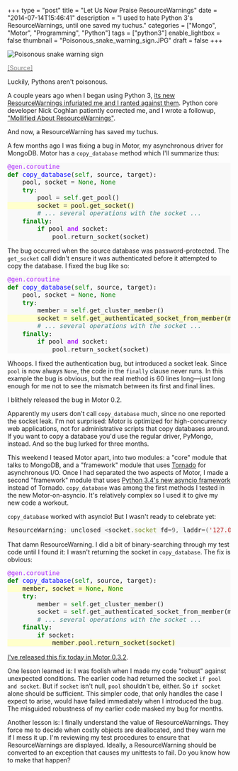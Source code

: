 +++
type = "post"
title = "Let Us Now Praise ResourceWarnings"
date = "2014-07-14T15:46:41"
description = "I used to hate Python 3's ResourceWarnings, until one saved my tuchus."
categories = ["Mongo", "Motor", "Programming", "Python"]
tags = ["python3"]
enable_lightbox = false
thumbnail = "Poisonous_snake_warning_sign.JPG"
draft = false
+++

<p><img style="display:block; margin-left:auto; margin-right:auto;" src="Poisonous_snake_warning_sign.JPG" alt="Poisonous snake warning sign" title="Poisonous snake warning sign" /></p>
<p><a href="http://commons.wikimedia.org/wiki/File:Poisonous_snake_warning_sign.JPG"><span style="color:gray">[Source]</span></a></p>
<p>Luckily, Pythons aren't poisonous.</p>
<p>A couple years ago when I began using Python 3, <a href="/blog/against-resourcewarnings-in-python-3/">its new ResourceWarnings infuriated me and I ranted against them</a>. Python core developer Nick Coghlan patiently corrected me, and I wrote a followup, <a href="/blog/mollified-about-resourcewarnings/">"Mollified About ResourceWarnings"</a>.</p>
<p>And now, a ResourceWarning has saved my tuchus.</p>
<p>A few months ago I was fixing a bug in Motor, my asynchronous driver for MongoDB. Motor has a <code>copy_database</code> method which I'll summarize thus:</p>
<div class="codehilite" style="background: #f8f8f8"><pre style="line-height: 125%"><span style="color: #AA22FF">@gen.coroutine</span>
<span style="color: #008000; font-weight: bold">def</span> <span style="color: #0000FF">copy_database</span>(<span style="color: #008000">self</span>, source, target):
    pool, socket <span style="color: #666666">=</span> <span style="color: #008000">None</span>, <span style="color: #008000">None</span>
    <span style="color: #008000; font-weight: bold">try</span>:
        pool <span style="color: #666666">=</span> <span style="color: #008000">self</span><span style="color: #666666">.</span>get_pool()
<span style="background-color: #ffffcc">        socket <span style="color: #666666">=</span> pool<span style="color: #666666">.</span>get_socket()
</span>        <span style="color: #408080; font-style: italic"># ... several operations with the socket ...</span>
    <span style="color: #008000; font-weight: bold">finally</span>:
        <span style="color: #008000; font-weight: bold">if</span> pool <span style="color: #AA22FF; font-weight: bold">and</span> socket:
            pool<span style="color: #666666">.</span>return_socket(socket)
</pre></div>


<p>The bug occurred when the source database was password-protected. The <code>get_socket</code> call didn't ensure it was authenticated before it attempted to copy the database. I fixed the bug like so:</p>
<div class="codehilite" style="background: #f8f8f8"><pre style="line-height: 125%"><span style="color: #AA22FF">@gen.coroutine</span>
<span style="color: #008000; font-weight: bold">def</span> <span style="color: #0000FF">copy_database</span>(<span style="color: #008000">self</span>, source, target):
    pool, socket <span style="color: #666666">=</span> <span style="color: #008000">None</span>, <span style="color: #008000">None</span>
    <span style="color: #008000; font-weight: bold">try</span>:
        member <span style="color: #666666">=</span> <span style="color: #008000">self</span><span style="color: #666666">.</span>get_cluster_member()
<span style="background-color: #ffffcc">        socket <span style="color: #666666">=</span> <span style="color: #008000">self</span><span style="color: #666666">.</span>get_authenticated_socket_from_member(member)
</span>        <span style="color: #408080; font-style: italic"># ... several operations with the socket ...</span>
    <span style="color: #008000; font-weight: bold">finally</span>:
        <span style="color: #008000; font-weight: bold">if</span> pool <span style="color: #AA22FF; font-weight: bold">and</span> socket:
            pool<span style="color: #666666">.</span>return_socket(socket)
</pre></div>


<p>Whoops. I fixed the authentication bug, but introduced a socket leak. Since <code>pool</code> is now always <code>None</code>, the code in the <code>finally</code> clause never runs. In this example the bug is obvious, but the real method is 60 lines long&mdash;just long enough for me not to see the mismatch between its first and final lines.</p>
<p>I blithely released the bug in Motor 0.2.</p>
<p>Apparently my users don't call <code>copy_database</code> much, since no one reported the socket leak. I'm not surprised: Motor is optimized for high-concurrency web applications, not for administrative scripts that copy databases around. If you want to copy a database you'd use the regular driver, PyMongo, instead. And so the bug lurked for three months.</p>
<p>This weekend I teased Motor apart, into two modules: a "core" module that talks to MongoDB, and a "framework" module that uses <a href="http://www.tornadoweb.org/">Tornado</a> for asynchronous I/O. Once I had separated the two aspects of Motor, I made a second "framework" module that uses <a href="https://docs.python.org/3/library/asyncio.html">Python 3.4's new asyncio framework</a> instead of Tornado. <code>copy_database</code> was among the first methods I tested in the new Motor-on-asyncio. It's relatively complex so I used it to give my new code a workout.</p>
<p><code>copy_database</code> worked with asyncio! But I wasn't ready to celebrate yet:</p>
<div class="codehilite" style="background: #f8f8f8"><pre style="line-height: 125%">ResourceWarning<span style="color: #666666">:</span> unclosed <span style="color: #666666">&lt;</span>socket<span style="color: #666666">.</span><span style="color: #7D9029">socket</span> fd<span style="color: #666666">=9,</span> laddr<span style="color: #666666">=(</span><span style="color: #BA2121">&#39;127.0.0.1&#39;</span><span style="color: #666666">,</span> <span style="color: #666666">54065),</span> raddr<span style="color: #666666">=(</span><span style="color: #BA2121">&#39;127.0.0.1&#39;</span><span style="color: #666666">,</span> <span style="color: #666666">27017)&gt;</span>
</pre></div>


<p>That damn ResourceWarning. I did a bit of binary-searching through my test code until I found it: I wasn't returning the socket in <code>copy_database</code>. The fix is obvious:</p>
<div class="codehilite" style="background: #f8f8f8"><pre style="line-height: 125%"><span style="color: #AA22FF">@gen.coroutine</span>
<span style="color: #008000; font-weight: bold">def</span> <span style="color: #0000FF">copy_database</span>(<span style="color: #008000">self</span>, source, target):
<span style="background-color: #ffffcc">    member, socket <span style="color: #666666">=</span> <span style="color: #008000">None</span>, <span style="color: #008000">None</span>
</span>    <span style="color: #008000; font-weight: bold">try</span>:
        member <span style="color: #666666">=</span> <span style="color: #008000">self</span><span style="color: #666666">.</span>get_cluster_member()
        socket <span style="color: #666666">=</span> <span style="color: #008000">self</span><span style="color: #666666">.</span>get_authenticated_socket_from_member(member)
        <span style="color: #408080; font-style: italic"># ... several operations with the socket ...</span>
    <span style="color: #008000; font-weight: bold">finally</span>:
        <span style="color: #008000; font-weight: bold">if</span> socket:
<span style="background-color: #ffffcc">            member<span style="color: #666666">.</span>pool<span style="color: #666666">.</span>return_socket(socket)
</span></pre></div>


<p><a href="/blog/motor-0-3-2-released/">I've released this fix today in Motor 0.3.2</a>.</p>
<p>One lesson learned is: I was foolish when I made my code "robust" against unexpected conditions. The earlier code had returned the socket <code>if pool and socket</code>. But if <code>socket</code> isn't null, <code>pool</code> shouldn't be, either. So <code>if socket</code> alone should be sufficient. This simpler code, that only handles the case I expect to arise, would have failed immediately when I introduced the bug. The misguided robustness of my earlier code masked my bug for months.</p>
<p>Another lesson is: I finally understand the value of ResourceWarnings. They force me to decide when costly objects are deallocated, and they warn me if I mess it up. I'm reviewing my test procedures to ensure that ResourceWarnings are displayed. Ideally, a ResourceWarning should be converted to an exception that causes my unittests to fail. Do you know how to make that happen?</p>
    